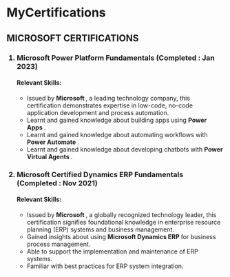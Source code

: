 # MyCertifications
<h2> MICROSOFT CERTIFICATIONS </h2>
<ol>
  <b> <h3> <li> Microsoft Power Platform Fundamentals (Completed : Jan 2023) </b> </h3>
    <h4> Relevant Skills: </h4>
    <ul>
      <li> Issued by <b> Microsoft </b>, a leading technology company, this certification demonstrates expertise in low-code, no-code application development and process automation. </li>
      <li> Learnt and gained knowledge about building apps using <b> Power Apps </b>. </li>
      <li> Learnt and gained knowledge about automating workflows with <b> Power Automate </b>. </li>
      <li> Learnt and gained knowledge about developing chatbots with <b> Power Virtual Agents </b>. </li>
    </ul>  
  </li>

  <b> <h3> <li> Microsoft Certified Dynamics ERP Fundamentals (Completed : Nov 2021) </b> </h3>
    <h4> Relevant Skills: </h4>
    <ul>
      <li> Issued by <b> Microsoft </b>, a globally recognized technology leader, this certification signifies foundational knowledge in enterprise resource planning (ERP) systems and business management. </li>
      <li> Gained insights about using <b> Microsoft Dynamics ERP </b> for business process management.</li>
      <li> Able to support the implementation and maintenance of ERP systems. </li>
      <li> Familiar with best practices for ERP system integration. </li>
    </ul>  
  </li>
</ol>
